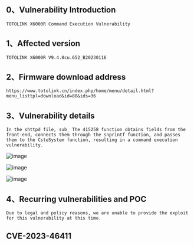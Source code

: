 ## 0、Vulnerability Introduction

```
TOTOLINK X6000R Command Execution Vulnerability
```

## 1、Affected version

```
TOTOLINK X6000R V9.4.0cu.652_B20230116
```

## 2、Firmware download address

```
https://www.totolink.cn/index.php/home/menu/detail.html?menu_listtpl=download&id=88&ids=36
```

## 3、Vulnerability details

```
In the shttpd file, sub_ The 415258 function obtains fields from the front-end, connects them through the snprintf function, and passes them to the CsteSystem function, resulting in a command execution vulnerability.
```

![image](https://github.com/XYIYM/Digging/blob/main/TOTOLINK/X6000R/11/upload/image-20231018114318956.png)

![image](https://github.com/XYIYM/Digging/blob/main/TOTOLINK/X6000R/11/upload/image-20231018114329812.png)

![image](https://github.com/XYIYM/Digging/blob/main/TOTOLINK/X6000R/11/upload/image-20231018114402759.png)

## 4、Recurring vulnerabilities and POC

```
Due to legal and policy reasons, we are unable to provide the exploit for this vulnerability at this time.
```
## CVE-2023-46411
